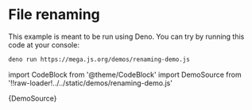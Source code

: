 # File renaming

This example is meant to be run using Deno. You can try by running this code at your console:

```bash
deno run https://mega.js.org/demos/renaming-demo.js
```

import CodeBlock from '@theme/CodeBlock'
import DemoSource from '!!raw-loader!../../static/demos/renaming-demo.js'

<CodeBlock language="js">{DemoSource}</CodeBlock>
